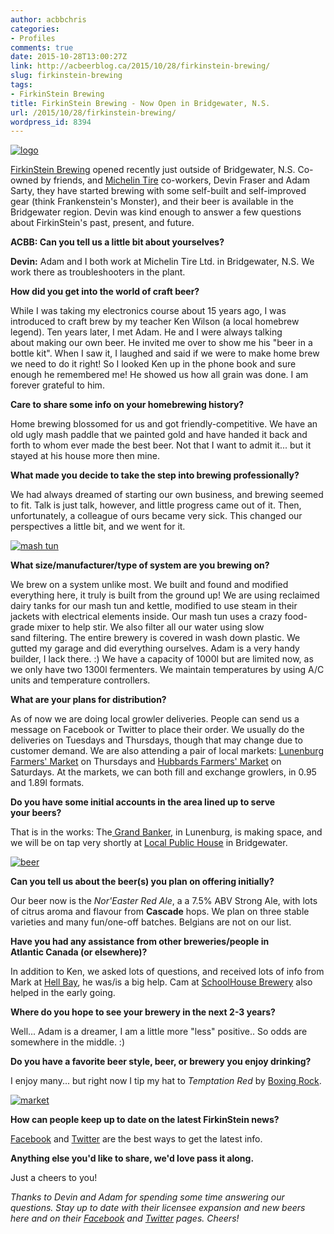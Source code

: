 ```yaml
---
author: acbbchris
categories:
- Profiles
comments: true
date: 2015-10-28T13:00:27Z
link: http://acbeerblog.ca/2015/10/28/firkinstein-brewing/
slug: firkinstein-brewing
tags:
- FirkinStein Brewing
title: FirkinStein Brewing - Now Open in Bridgewater, N.S.
url: /2015/10/28/firkinstein-brewing/
wordpress_id: 8394
---
```


[![logo](http://acbeerblog.ca/wp-content/uploads/2015/10/logo.jpg)](http://acbeerblog.ca/wp-content/uploads/2015/10/logo.jpg)



[FirkinStein Brewing](https://www.facebook.com/FirkinStein-Brewing-754150891380564) opened recently just outside of Bridgewater, N.S. Co-owned by friends, and [Michelin Tire](http://www.michelin.ca/) co-workers, Devin Fraser and Adam Sarty, they have started brewing with some self-built and self-improved gear (think Frankenstein's Monster), and their beer is available in the Bridgewater region. Devin was kind enough to answer a few questions about FirkinStein's past, present, and future.

**ACBB: Can you tell us a little bit about yourselves?**

**Devin:** Adam and I both work at Michelin Tire Ltd. in Bridgewater, N.S. We work there as troubleshooters in the plant.

**How did you get into the world of craft beer?**

While I was taking my electronics course about 15 years ago, I was introduced to craft brew by my teacher Ken Wilson (a local homebrew legend). Ten years later, I met Adam. He and I were always talking about making our own beer. He invited me over to show me his "beer in a bottle kit". When I saw it, I laughed and said if we were to make home brew we need to do it right! So I looked Ken up in the phone book and sure enough he remembered me! He showed us how all grain was done. I am forever grateful to him.

**Care to share some info on your homebrewing history?**

Home brewing blossomed for us and got friendly-competitive. We have an old ugly mash paddle that we painted gold and have handed it back and forth to whom ever made the best beer. Not that I want to admit it... but it stayed at his house more then mine.

**What made you decide to take the step into brewing professionally?**

We had always dreamed of starting our own business, and brewing seemed to fit. Talk is just talk, however, and little progress came out of it. Then, unfortunately, a colleague of ours became very sick. This changed our perspectives a little bit, and we went for it.

[![mash tun](http://acbeerblog.ca/wp-content/uploads/2015/10/mash-tun-768x1024.jpg)](http://acbeerblog.ca/wp-content/uploads/2015/10/mash-tun.jpg)

**What size/manufacturer/type of system are you brewing on?**

We brew on a system unlike most. We built and found and modified everything here, it truly is built from the ground up! We are using reclaimed dairy tanks for our mash tun and kettle, modified to use steam in their jackets with electrical elements inside. Our mash tun uses a crazy food-grade mixer to help stir. We also filter all our water using slow sand filtering. The entire brewery is covered in wash down plastic. We gutted my garage and did everything ourselves. Adam is a very handy builder, I lack there. :) We have a capacity of 1000l but are limited now, as we only have two 1300l fermenters. We maintain temperatures by using A/C units and temperature controllers.

**What are your plans for distribution?**

As of now we are doing local growler deliveries. People can send us a message on Facebook or Twitter to place their order. We usually do the deliveries on Tuesdays and Thursdays, though that may change due to customer demand. We are also attending a pair of local markets: [Lunenburg Farmers' Market](http://lunenburgfarmersmarket.ca/) on Thursdays and [Hubbards Farmers' Market](http://hubbardsbarn.org/) on Saturdays. At the markets, we can both fill and exchange growlers, in 0.95 and 1.89l formats.

**Do you have some initial accounts in the area lined up to serve your beers?**

That is in the works: The[ Grand Banker](http://www.grandbanker.com/), in Lunenburg, is making space, and we will be on tap very shortly at [Local Public House](http://bridgewaterlocals.ca/) in Bridgewater.

[![beer](http://acbeerblog.ca/wp-content/uploads/2015/10/beer-430x1024.jpg)](http://acbeerblog.ca/wp-content/uploads/2015/10/beer.jpg)

**Can you tell us about the beer(s) you plan on offering initially?**

Our beer now is the _Nor'Easter Red Ale_, a a 7.5% ABV Strong Ale, with lots of citrus aroma and flavour from **Cascade** hops. We plan on three stable varieties and many fun/one-off batches. Belgians are not on our list.

**Have you had any assistance from other breweries/people in Atlantic Canada (or elsewhere)?**

In addition to Ken, we asked lots of questions, and received lots of info from Mark at [Hell Bay](http://www.hellbaybrewing.com/), he was/is a big help. Cam at [SchoolHouse Brewery](http://www.schoolhousebrewery.ca/) also helped in the early going.

**Where do you hope to see your brewery in the next 2-3 years?**

Well... Adam is a dreamer, I am a little more "less" positive.. So odds are somewhere in the middle. :)

**Do you have a favorite beer style, beer, or brewery you enjoy drinking?**

I enjoy many... but right now I tip my hat to _Temptation Red_ by [Boxing Rock](http://www.boxingrock.ca/).

[![market](http://acbeerblog.ca/wp-content/uploads/2015/10/market.jpg)](http://acbeerblog.ca/wp-content/uploads/2015/10/market.jpg)

**How can people keep up to date on the latest FirkinStein news?**

[Facebook](https://www.facebook.com/FirkinStein-Brewing-754150891380564/) and [Twitter](https://twitter.com/Firkin_Stein) are the best ways to get the latest info.

**Anything else you'd like to share, we'd love pass it along.**

Just a cheers to you!

_Thanks to Devin and Adam for spending some time answering our questions. Stay up to date with their licensee expansion and new beers here and on their [Facebook](https://www.facebook.com/FirkinStein-Brewing-754150891380564/) and [Twitter](https://twitter.com/Firkin_Stein) pages. Cheers!_


